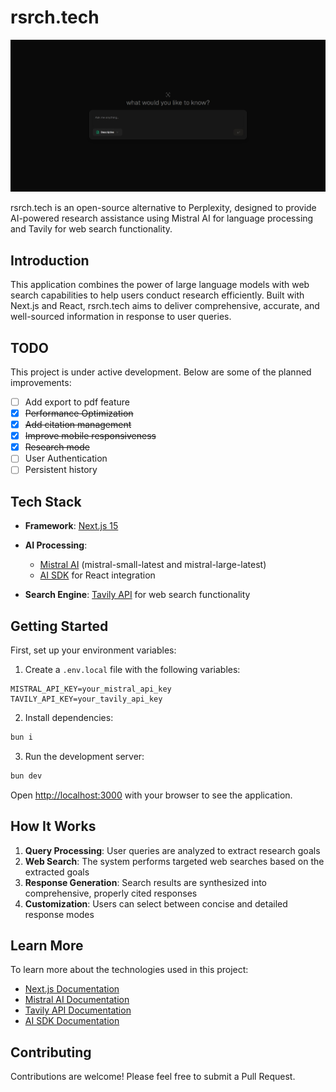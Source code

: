 # rsrch.tech

![image](./public/screenshot.jpeg)

rsrch.tech is an open-source alternative to Perplexity, designed to provide AI-powered research assistance using Mistral AI for language processing and Tavily for web search functionality.

## Introduction

This application combines the power of large language models with web search capabilities to help users conduct research efficiently. Built with Next.js and React, rsrch.tech aims to deliver comprehensive, accurate, and well-sourced information in response to user queries.

## TODO

This project is under active development. Below are some of the planned improvements:

- [ ] Add export to pdf feature
- [x] ~~Performance Optimization~~
- [x] ~~Add citation management~~
- [x] ~~Improve mobile responsiveness~~
- [x] ~~Research mode~~
- [ ] User Authentication
- [ ] Persistent history

## Tech Stack

- **Framework**: [Next.js 15](https://nextjs.org/)

- **AI Processing**:
    - [Mistral AI](https://mistral.ai/) (mistral-small-latest and mistral-large-latest)
    - [AI SDK](https://www.ai-sdk.dev/) for React integration
- **Search Engine**: [Tavily API](https://tavily.com/) for web search functionality

## Getting Started

First, set up your environment variables:

1. Create a `.env.local` file with the following variables:

```
MISTRAL_API_KEY=your_mistral_api_key
TAVILY_API_KEY=your_tavily_api_key
```

2. Install dependencies:

```bash
bun i
```

3. Run the development server:

```bash
bun dev
```

Open [http://localhost:3000](http://localhost:3000) with your browser to see the application.

## How It Works

1. **Query Processing**: User queries are analyzed to extract research goals
2. **Web Search**: The system performs targeted web searches based on the extracted goals
3. **Response Generation**: Search results are synthesized into comprehensive, properly cited responses
4. **Customization**: Users can select between concise and detailed response modes

## Learn More

To learn more about the technologies used in this project:

- [Next.js Documentation](https://nextjs.org/docs)
- [Mistral AI Documentation](https://docs.mistral.ai/)
- [Tavily API Documentation](https://docs.tavily.com/)
- [AI SDK Documentation](https://www.ai-sdk.dev/docs)

## Contributing

Contributions are welcome! Please feel free to submit a Pull Request.
